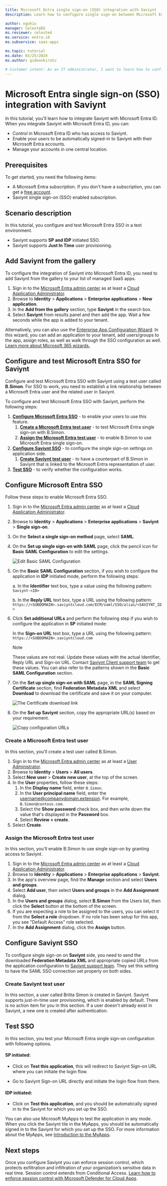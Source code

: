 ```yaml
---
title: Microsoft Entra single sign-on (SSO) integration with Saviynt
description: Learn how to configure single sign-on between Microsoft Entra ID and Saviynt.

author: nguhiu
manager: CelesteDG
ms.reviewer: celested
ms.service: entra-id
ms.subservice: saas-apps

ms.topic: tutorial
ms.date: 03/25/2024
ms.author: gideonkiratu

# Customer intent: As an IT administrator, I want to learn how to configure single sign-on between Microsoft Entra ID and Saviynt so that I can control who has access to Saviynt, enable automatic sign-in with Microsoft Entra accounts, and manage my accounts in one central location.
---
```


# Microsoft Entra single sign-on (SSO) integration with Saviynt

In this tutorial, you'll learn how to integrate Saviynt with Microsoft Entra ID. When you integrate Saviynt with Microsoft Entra ID, you can:

* Control in Microsoft Entra ID who has access to Saviynt.
* Enable your users to be automatically signed-in to Saviynt with their Microsoft Entra accounts.
* Manage your accounts in one central location.

## Prerequisites

To get started, you need the following items:

* A Microsoft Entra subscription. If you don't have a subscription, you can get a [free account](https://azure.microsoft.com/free/).
* Saviynt single sign-on (SSO) enabled subscription.

## Scenario description

In this tutorial, you configure and test Microsoft Entra SSO in a test environment.

* Saviynt supports **SP and IDP** initiated SSO.
* Saviynt supports **Just In Time** user provisioning.

## Add Saviynt from the gallery

To configure the integration of Saviynt into Microsoft Entra ID, you need to add Saviynt from the gallery to your list of managed SaaS apps.

1. Sign in to the [Microsoft Entra admin center](https://entra.microsoft.com) as at least a [Cloud Application Administrator](~/identity/role-based-access-control/permissions-reference.md#cloud-application-administrator).
1. Browse to **Identity** > **Applications** > **Enterprise applications** > **New application**.
1. In the **Add from the gallery** section, type **Saviynt** in the search box.
1. Select **Saviynt** from results panel and then add the app. Wait a few seconds while the app is added to your tenant.

 Alternatively, you can also use the [Enterprise App Configuration Wizard](https://portal.office.com/AdminPortal/home?Q=Docs#/azureadappintegration). In this wizard, you can add an application to your tenant, add users/groups to the app, assign roles, as well as walk through the SSO configuration as well. [Learn more about Microsoft 365 wizards.](/microsoft-365/admin/misc/azure-ad-setup-guides)

<a name='configure-and-test-azure-ad-sso-for-saviynt'></a>

## Configure and test Microsoft Entra SSO for Saviynt

Configure and test Microsoft Entra SSO with Saviynt using a test user called **B.Simon**. For SSO to work, you need to establish a link relationship between a Microsoft Entra user and the related user in Saviynt.

To configure and test Microsoft Entra SSO with Saviynt, perform the following steps:

1. **[Configure Microsoft Entra SSO](#configure-azure-ad-sso)** - to enable your users to use this feature.
    1. **[Create a Microsoft Entra test user](#create-an-azure-ad-test-user)** - to test Microsoft Entra single sign-on with B.Simon.
    1. **[Assign the Microsoft Entra test user](#assign-the-azure-ad-test-user)** - to enable B.Simon to use Microsoft Entra single sign-on.
1. **[Configure Saviynt SSO](#configure-saviynt-sso)** - to configure the single sign-on settings on application side.
    1. **[Create Saviynt test user](#create-saviynt-test-user)** - to have a counterpart of B.Simon in Saviynt that is linked to the Microsoft Entra representation of user.
1. **[Test SSO](#test-sso)** - to verify whether the configuration works.

<a name='configure-azure-ad-sso'></a>

## Configure Microsoft Entra SSO

Follow these steps to enable Microsoft Entra SSO.

1. Sign in to the [Microsoft Entra admin center](https://entra.microsoft.com) as at least a [Cloud Application Administrator](~/identity/role-based-access-control/permissions-reference.md#cloud-application-administrator).
1. Browse to **Identity** > **Applications** > **Enterprise applications** > **Saviynt** > **Single sign-on**.
1. On the **Select a single sign-on method** page, select **SAML**.
1. On the **Set up single sign-on with SAML** page, click the pencil icon for **Basic SAML Configuration** to edit the settings.

   ![Edit Basic SAML Configuration](common/edit-urls.png)

1. On the **Basic SAML Configuration** section, if you wish to configure the application in **IDP** initiated mode, perform the following steps:

    a. In the **Identifier** text box, type a value using the following pattern:
    `Saviynt-<ID>`

    b. In the **Reply URL** text box, type a URL using the following pattern:
    `https://<SUBDOMAIN>.saviyntcloud.com/ECM/saml/SSO/alias/<SAVIYNT_ID>`

1. Click **Set additional URLs** and perform the following step if you wish to configure the application in **SP** initiated mode:

    In the **Sign-on URL** text box, type a URL using the following pattern:
    `https://<SUBDOMAIN>.saviyntcloud.com`

	> [!NOTE]
	> These values are not real. Update these values with the actual Identifier, Reply URL and Sign-on URL. Contact [Saviynt Client support team](mailto:support@saviynt.com) to get these values. You can also refer to the patterns shown in the **Basic SAML Configuration** section.

1. On the **Set up single sign-on with SAML** page, in the **SAML Signing Certificate** section,  find **Federation Metadata XML** and select **Download** to download the certificate and save it on your computer.

	![The Certificate download link](common/metadataxml.png)

1. On the **Set up Saviynt** section, copy the appropriate URL(s) based on your requirement.

	![Copy configuration URLs](common/copy-configuration-urls.png)

<a name='create-an-azure-ad-test-user'></a>

### Create a Microsoft Entra test user

In this section, you'll create a test user called B.Simon.

1. Sign in to the [Microsoft Entra admin center](https://entra.microsoft.com) as at least a [User Administrator](~/identity/role-based-access-control/permissions-reference.md#user-administrator).
1. Browse to **Identity** > **Users** > **All users**.
1. Select **New user** > **Create new user**, at the top of the screen.
1. In the **User** properties, follow these steps:
   1. In the **Display name** field, enter `B.Simon`.  
   1. In the **User principal name** field, enter the username@companydomain.extension. For example, `B.Simon@contoso.com`.
   1. Select the **Show password** check box, and then write down the value that's displayed in the **Password** box.
   1. Select **Review + create**.
1. Select **Create**.

<a name='assign-the-azure-ad-test-user'></a>

### Assign the Microsoft Entra test user

In this section, you'll enable B.Simon to use single sign-on by granting access to Saviynt.

1. Sign in to the [Microsoft Entra admin center](https://entra.microsoft.com) as at least a [Cloud Application Administrator](~/identity/role-based-access-control/permissions-reference.md#cloud-application-administrator).
1. Browse to **Identity** > **Applications** > **Enterprise applications** > **Saviynt**.
1. In the app's overview page, find the **Manage** section and select **Users and groups**.
1. Select **Add user**, then select **Users and groups** in the **Add Assignment** dialog.
1. In the **Users and groups** dialog, select **B.Simon** from the Users list, then click the **Select** button at the bottom of the screen.
1. If you are expecting a role to be assigned to the users, you can select it from the **Select a role** dropdown. If no role has been setup for this app, you see "Default Access" role selected.
1. In the **Add Assignment** dialog, click the **Assign** button.

## Configure Saviynt SSO

To configure single sign-on on **Saviynt** side, you need to send the downloaded **Federation Metadata XML** and appropriate copied URLs from the application configuration to [Saviynt support team](mailto:support@saviynt.com). They set this setting to have the SAML SSO connection set properly on both sides.

### Create Saviynt test user

In this section, a user called Britta Simon is created in Saviynt. Saviynt supports just-in-time user provisioning, which is enabled by default. There is no action item for you in this section. If a user doesn't already exist in Saviynt, a new one is created after authentication.

## Test SSO 

In this section, you test your Microsoft Entra single sign-on configuration with following options. 

#### SP initiated:

* Click on **Test this application**, this will redirect to Saviynt Sign-on URL where you can initiate the login flow.  

* Go to Saviynt Sign-on URL directly and initiate the login flow from there.

#### IDP initiated:

* Click on **Test this application**, and you should be automatically signed in to the Saviynt for which you set up the SSO. 

You can also use Microsoft MyApps to test the application in any mode. When you click the Saviynt tile in the MyApps, you should be automatically signed in to the Saviynt for which you set up the SSO. For more information about the MyApps, see [Introduction to the MyApps](https://support.microsoft.com/account-billing/sign-in-and-start-apps-from-the-my-apps-portal-2f3b1bae-0e5a-4a86-a33e-876fbd2a4510).

## Next steps

Once you configure Saviynt you can enforce session control, which protects exfiltration and infiltration of your organization’s sensitive data in real time. Session control extends from Conditional Access. [Learn how to enforce session control with Microsoft Defender for Cloud Apps](/cloud-app-security/proxy-deployment-any-app).
